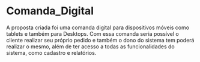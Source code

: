 # Comanda_Digital
A proposta criada foi uma comanda digital para dispositivos móveis como tablets e também para Desktops. 
Com essa comanda seria possível o cliente realizar seu próprio pedido e também o dono do sistema tem poderá realizar o mesmo, além de ter acesso a todas as funcionalidades do sistema, como cadastro e relatórios. 
